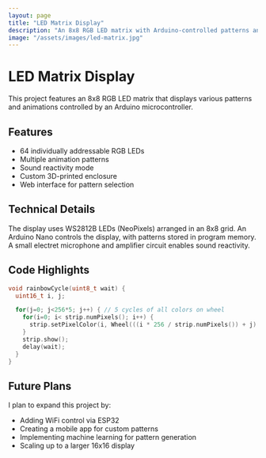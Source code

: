 ```yaml
---
layout: page
title: "LED Matrix Display"
description: "An 8x8 RGB LED matrix with Arduino-controlled patterns and animations."
image: "/assets/images/led-matrix.jpg"
---
```


# LED Matrix Display

This project features an 8x8 RGB LED matrix that displays various patterns and animations controlled by an Arduino microcontroller.

## Features

- 64 individually addressable RGB LEDs
- Multiple animation patterns
- Sound reactivity mode
- Custom 3D-printed enclosure
- Web interface for pattern selection

## Technical Details

The display uses WS2812B LEDs (NeoPixels) arranged in an 8x8 grid. An Arduino Nano controls the display, with patterns stored in program memory. A small electret microphone and amplifier circuit enables sound reactivity.

## Code Highlights

```cpp
void rainbowCycle(uint8_t wait) {
  uint16_t i, j;

  for(j=0; j<256*5; j++) { // 5 cycles of all colors on wheel
    for(i=0; i< strip.numPixels(); i++) {
      strip.setPixelColor(i, Wheel(((i * 256 / strip.numPixels()) + j) & 255));
    }
    strip.show();
    delay(wait);
  }
}
```

## Future Plans

I plan to expand this project by:
- Adding WiFi control via ESP32
- Creating a mobile app for custom patterns
- Implementing machine learning for pattern generation
- Scaling up to a larger 16x16 display
